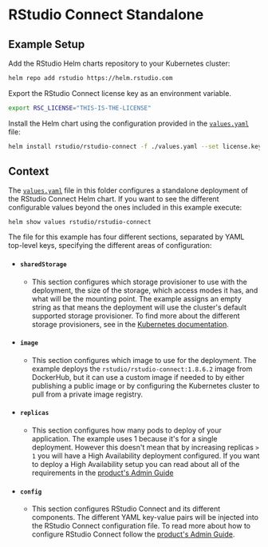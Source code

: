 # RStudio Connect Standalone

## Example Setup

Add the RStudio Helm charts repository to your Kubernetes cluster:

```sh
helm repo add rstudio https://helm.rstudio.com
```

Export the RStudio Connect license key as an environment variable. 

```sh
export RSC_LICENSE="THIS-IS-THE-LICENSE"
```

Install the Helm chart using the configuration provided in the [`values.yaml`](./values.yaml)
file:

```sh
helm install rstudio/rstudio-connect -f ./values.yaml --set license.key=$RSC_LICENSE --generate-name
```

## Context

The [`values.yaml`](./values.yaml) file in this folder configures a standalone deployment of the
RStudio Connect Helm chart. If you want to see the different configurable values
beyond the ones included in this example execute:

```
helm show values rstudio/rstudio-connect
```

The file for this example has four different sections, separated by
YAML top-level keys, specifying the different areas of configuration:

- #### `sharedStorage`

  - This section configures which storage provisioner to use with the
    deployment, the size of the storage, which access modes it has, and what
    will be the mounting point. The example assigns an empty string as that
    means the deployment will use the cluster's default supported storage provisioner.
    To find more about the different storage provisioners, see
    in the [Kubernetes
    documentation](https://kubernetes.io/docs/concepts/storage/storage-classes/#provisioner).
    

- #### `image`

  - This section configures which image to use for the deployment. The example
    deploys the `rstudio/rstudio-connect:1.8.6.2` image from DockerHub, but it
    can use a custom image if needed to by either publishing a public image or
    by configuring the Kubernetes cluster to pull from a private image registry.
    

- #### `replicas`

  - This section configures how many pods to deploy of your application. The
    example uses 1 because it's for a single deployment. However this doesn't
    mean that by increasing replicas `> 1` you will have a High
    Availability deployment configured. If you want to deploy a High
    Availability setup you can read about all of the requirements in the
    [product's Admin Guide](https://docs.rstudio.com/connect/admin/)

- #### `config`

  - This section configures RStudio Connect and its different components. The
    different YAML key-value pairs will be injected into the RStudio Connect
    configuration file. To read more about how to configure RStudio Connect
    follow the [product's Admin Guide](https://docs.rstudio.com/connect/admin/appendix/configuration/#Server).

